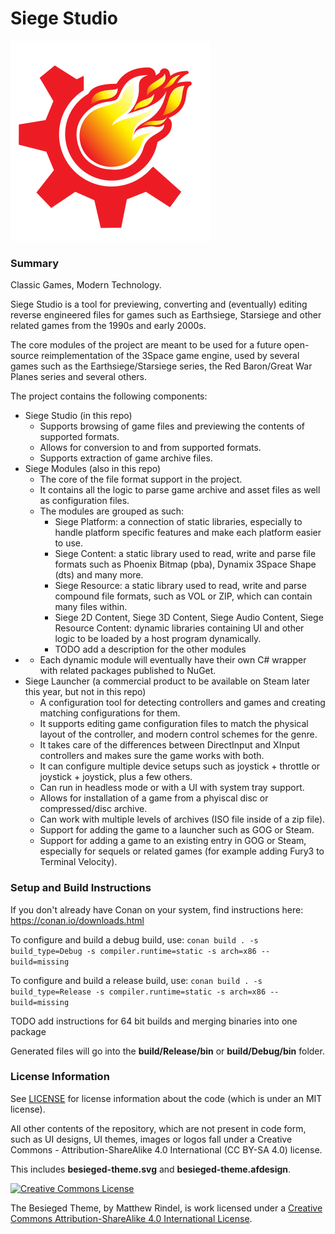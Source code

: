 # Siege Studio

<img height="320" width="320" src="logo/logo.svg" alt="Open Siege logo" />

### Summary

Classic Games, Modern Technology.

Siege Studio is a tool for previewing, converting and (eventually) editing reverse engineered files for games such as Earthsiege, Starsiege and other related games from the 1990s and early 2000s.

The core modules of the project are meant to be used for a future open-source reimplementation of the 3Space game engine, used by several games such as the Earthsiege/Starsiege series, the Red Baron/Great War Planes series and several others.

The project contains the following components:
* Siege Studio (in this repo)
  * Supports browsing of game files and previewing the contents of supported formats.
  * Allows for conversion to and from supported formats.
  * Supports extraction of game archive files.
* Siege Modules (also in this repo)
  * The core of the file format support in the project. 
  * It contains all the logic to parse game archive and asset files as well as configuration files.
  * The modules are grouped as such:
      * Siege Platform: a connection of static libraries, especially to handle platform specific features and make each platform easier to use.
      * Siege Content: a static library used to read, write and parse file formats such as Phoenix Bitmap (pba), Dynamix 3Space Shape (dts) and many more.
      * Siege Resource: a static library used to read, write and parse compound file formats, such as VOL or ZIP, which can contain many files within.
      * Siege 2D Content, Siege 3D Content, Siege Audio Content, Siege Resource Content: dynamic libraries containing UI and other logic to be loaded by a host program dynamically.
      * TODO add a description for the other modules 
* * Each dynamic module will eventually have their own C# wrapper with related packages published to NuGet.    
* Siege Launcher (a commercial product to be available on Steam later this year, but not in this repo)
  * A configuration tool for detecting controllers and games and creating matching configurations for them.
  * It supports editing game configuration files to match the physical layout of the controller, and modern control schemes for the genre.
  * It takes care of the differences between DirectInput and XInput controllers and makes sure the game works with both.
  * It can configure multiple device setups such as joystick + throttle or joystick + joystick, plus a few others.
  * Can run in headless mode or with a UI with system tray support.
  * Allows for installation of a game from a phyiscal disc or compressed/disc archive.
  * Can work with multiple levels of archives (ISO file inside of a zip file).
  * Support for adding the game to a launcher such as GOG or Steam.
  * Support for adding a game to an existing entry in GOG or Steam, especially for sequels or related games (for example adding Fury3 to Terminal Velocity).

### Setup and Build Instructions
If you don't already have Conan on your system, find instructions here: https://conan.io/downloads.html

To configure and build a debug build, use:
```conan build . -s build_type=Debug -s compiler.runtime=static -s arch=x86 --build=missing```

To configure and build a release build, use:
```conan build . -s build_type=Release -s compiler.runtime=static -s arch=x86 --build=missing```

TODO add instructions for 64 bit builds and merging binaries into one package

Generated files will go into the **build/Release/bin** or **build/Debug/bin** folder.

### License Information

See [LICENSE](LICENSE) for license information about the code (which is under an MIT license).

All other contents of the repository, which are not present in code form, such as UI designs, UI themes, images or logos fall under a Creative Commons - Attribution-ShareAlike 4.0 International (CC BY-SA 4.0) license.

This includes **besieged-theme.svg** and **besieged-theme.afdesign**.

<a rel="license" href="http://creativecommons.org/licenses/by-sa/4.0/"><img alt="Creative Commons License" style="border-width:0" src="https://i.creativecommons.org/l/by-sa/4.0/88x31.png" /></a>

The Besieged Theme, by Matthew Rindel, is work licensed under a <a rel="license" href="http://creativecommons.org/licenses/by-sa/4.0/">Creative Commons Attribution-ShareAlike 4.0 International License</a>.
